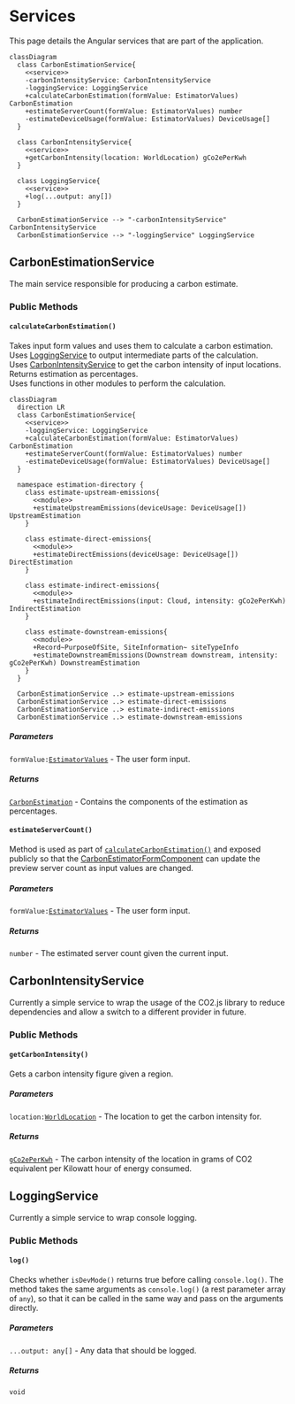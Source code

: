 # Services

This page details the Angular services that are part of the application.

```mermaid
classDiagram
  class CarbonEstimationService{
    <<service>>
    -carbonIntensityService: CarbonIntensityService
    -loggingService: LoggingService
    +calculateCarbonEstimation(formValue: EstimatorValues) CarbonEstimation
    +estimateServerCount(formValue: EstimatorValues) number
    -estimateDeviceUsage(formValue: EstimatorValues) DeviceUsage[]
  }

  class CarbonIntensityService{
    <<service>>
    +getCarbonIntensity(location: WorldLocation) gCo2ePerKwh
  }

  class LoggingService{
    <<service>>
    +log(...output: any[])
  }

  CarbonEstimationService --> "-carbonIntensityService" CarbonIntensityService
  CarbonEstimationService --> "-loggingService" LoggingService
```

## CarbonEstimationService

The main service responsible for producing a carbon estimate.

### Public Methods

#### `calculateCarbonEstimation()`

Takes input form values and uses them to calculate a carbon estimation.  
Uses [LoggingService](#loggingservice) to output intermediate parts of the calculation.  
Uses [CarbonIntensityService](#carbonintensityservice) to get the carbon intensity of input locations.
Returns estimation as percentages.  
Uses functions in other modules to perform the calculation.

```mermaid
classDiagram
  direction LR
  class CarbonEstimationService{
    <<service>>
    -loggingService: LoggingService 
    +calculateCarbonEstimation(formValue: EstimatorValues) CarbonEstimation
    +estimateServerCount(formValue: EstimatorValues) number
    -estimateDeviceUsage(formValue: EstimatorValues) DeviceUsage[]
  }

  namespace estimation-directory {
    class estimate-upstream-emissions{
      <<module>>
      +estimateUpstreamEmissions(deviceUsage: DeviceUsage[]) UpstreamEstimation
    }

    class estimate-direct-emissions{
      <<module>>
      +estimateDirectEmissions(deviceUsage: DeviceUsage[]) DirectEstimation
    }

    class estimate-indirect-emissions{
      <<module>>
      +estimateIndirectEmissions(input: Cloud, intensity: gCo2ePerKwh) IndirectEstimation
    }

    class estimate-downstream-emissions{
      <<module>>
      +Record~PurposeOfSite, SiteInformation~ siteTypeInfo
      +estimateDownstreamEmissions(Downstream downstream, intensity: gCo2ePerKwh) DownstreamEstimation
    }
  }

  CarbonEstimationService ..> estimate-upstream-emissions
  CarbonEstimationService ..> estimate-direct-emissions
  CarbonEstimationService ..> estimate-indirect-emissions
  CarbonEstimationService ..> estimate-downstream-emissions
```

##### Parameters

`formValue:`[`EstimatorValues`](types.md#estimatorvalues) - The user form input.

##### Returns

[`CarbonEstimation`](types.md#carbonestimation) - Contains the components of the estimation as percentages.

#### `estimateServerCount()`

Method is used as part of [`calculateCarbonEstimation()`](#calculatecarbonestimation) and exposed publicly so that the [CarbonEstimatorFormComponent](components.md#carbonestimatorformcomponent) can update the preview server count as input values are changed.

##### Parameters

`formValue:`[`EstimatorValues`](types.md#estimatorvalues) - The user form input.

##### Returns

`number` - The estimated server count given the current input.

## CarbonIntensityService

Currently a simple service to wrap the usage of the CO2.js library to reduce dependencies and allow a switch to a different provider in future.

### Public Methods

#### `getCarbonIntensity()`

Gets a carbon intensity figure given a region.

##### Parameters

`location:`[`WorldLocation`](types.md#estimatorvalues) - The location to get the carbon intensity for.

##### Returns

[`gCo2ePerKwh`](types.md#units) - The carbon intensity of the location in grams of CO2 equivalent per Kilowatt hour of energy consumed.

## LoggingService

Currently a simple service to wrap console logging.

### Public Methods

#### `log()`

Checks whether `isDevMode()` returns true before calling `console.log()`. The method takes the same arguments as `console.log()` (a rest parameter array of `any`), so that it can be called in the same way and pass on the arguments directly.

##### Parameters

`...output: any[]` - Any data that should be logged.

##### Returns

`void`